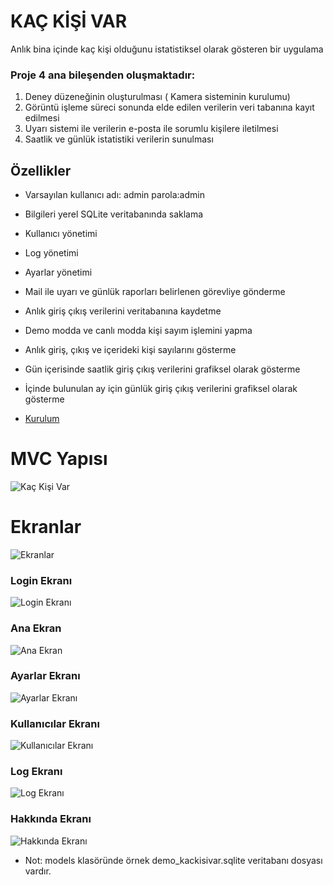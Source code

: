 # KAÇ KİŞİ VAR
Anlık bina içinde kaç kişi olduğunu istatistiksel olarak gösteren bir uygulama

### Proje 4 ana bileşenden oluşmaktadır:

1. Deney düzeneğinin oluşturulması ( Kamera sisteminin kurulumu)
2. Görüntü işleme süreci sonunda elde edilen verilerin veri tabanına kayıt edilmesi
3. Uyarı sistemi ile verilerin e-posta ile sorumlu kişilere iletilmesi
4. Saatlik ve günlük istatistiki verilerin sunulması

## Özellikler

* Varsayılan kullanıcı adı: admin parola:admin
* Bilgileri yerel SQLite veritabanında saklama
* Kullanıcı yönetimi
* Log yönetimi
* Ayarlar yönetimi
* Mail ile uyarı ve günlük raporları belirlenen görevliye gönderme
* Anlık giriş çıkış verilerini veritabanına kaydetme
* Demo modda ve canlı modda kişi sayım işlemini yapma
* Anlık giriş, çıkış ve içerideki kişi sayılarını gösterme
* Gün içerisinde saatlik giriş çıkış verilerini grafiksel olarak gösterme
* İçinde bulunulan ay için günlük giriş çıkış verilerini grafiksel olarak gösterme

* [Kurulum](KURULUM.md "KURULUM")

# MVC Yapısı

![Kaç Kişi Var](gorseller/mvc.png)

# Ekranlar

![Ekranlar](gorseller/ekranlar.png)

### Login Ekranı

![Login Ekranı](gorseller/login_ekrani.png)

### Ana Ekran

![Ana Ekran](gorseller/ana_ekran.png)

### Ayarlar Ekranı

![Ayarlar Ekranı](gorseller/ayarlar_ekrani.png)

### Kullanıcılar Ekranı

![Kullanıcılar Ekranı](gorseller/kullanicilar_ekrani.png)

### Log Ekranı

![Log Ekranı](gorseller/log_ekrani.png)

### Hakkında Ekranı

![Hakkında Ekranı](gorseller/hakkinda_ekrani.png)

* Not: models klasöründe örnek demo_kackisivar.sqlite veritabanı dosyası vardır.

